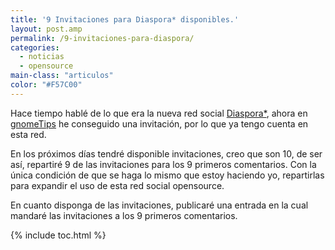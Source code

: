 ```yaml
---
title: '9 Invitaciones para Diaspora* disponibles.'
layout: post.amp
permalink: /9-invitaciones-para-diaspora/
categories:
  - noticias
  - opensource
main-class: "articulos"
color: "#F57C00"
---
```

<div class="icodias" >
</div>

Hace tiempo hablé de lo que era la nueva red social [Diaspora*][1], ahora en <a target="_blank" href="http://gnometips.com/">gnomeTips</a> he conseguido una invitación, por lo que ya tengo cuenta en esta red.

En los próximos días tendré disponible invitaciones, creo que son 10, de ser así, repartiré 9 de las invitaciones para los 9 primeros comentarios. Con la única condición de que se haga lo mismo que estoy haciendo yo, repartirlas para expandir el uso de esta red social opensource.

En cuanto disponga de las invitaciones, publicaré una entrada en la cual mandaré las invitaciones a los 9 primeros comentarios.


<!--ad-->



 [1]: https://elbauldelprogramador.com/diaspora-la-red-social-libre/

{% include toc.html %}
